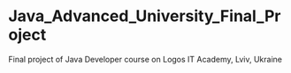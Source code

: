 # Java_Advanced_University_Final_Project
Final project of Java Developer course on Logos IT Academy, Lviv, Ukraine
